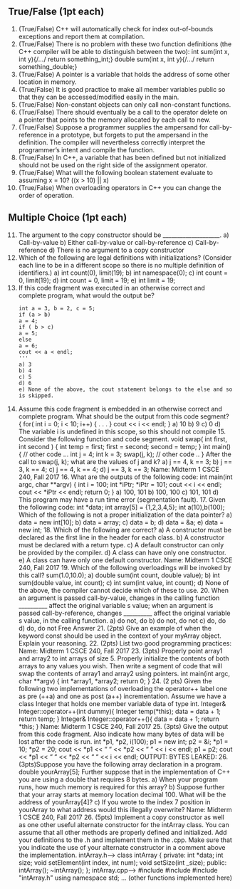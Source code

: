 ## True/False (1pt each)
1. (True/False) C++ will automatically check for index out-of-bounds exceptions and report
    them at compilation.
2. (True/False) There is no problem with these two function definitions (the C++ compiler
    will be able to distinguish between the two):
    int sum(int x, int y){/*…*/ return something_int;}
    double sum(int x, int y){/*…*/ return something_double;}
3. (True/False) A pointer is a variable that holds the address of some other location in
    memory.
4. (True/False) It is good practice to make all member variables public so that they can
    be accessed/modified easily in the main.
5. (True/False) Non-constant objects can only call non-constant functions.
6. (True/False) There should eventually be a call to the operator delete on a pointer that
    points to the memory allocated by each call to new.
7. (True/False) Suppose a programmer supplies the ampersand for call-by-reference in a
    prototype, but forgets to put the ampersand in the definition. The compiler will
    nevertheless correctly interpret the programmer’s intent and compile the function.
8. (True/False) In C++, a variable that has been defined but not initialized should not be
    used on the right side of the assignment operator.
9. (True/False) What will the following boolean statement evaluate to assuming x = 10?
    ((x > 10) || x)
10. (True/False) When overloading operators in C++ you can change the order of operation.
 
##  Multiple Choice (1pt each)
11. The argument to the copy constructor should be ____________________.
    a) Call-by-value
    b) Either call-by-value or call-by-reference
    c) Call-by-reference
    d) There is no argument to a copy constructor
12. Which of the following are legal definitions with initializations? (Consider each line to be
    in a different scope so there is no multiple definition of identifiers.)
    a) int count(0), limit(19);
    b) int namespace(0);
    c) int count = 0, limit(19);
    d) int count = 0, limit = 19;
    e) int limit = 19;
13. If this code fragment was executed in an otherwise correct and complete program, what
    would the output be?
    ```
    int a = 3, b = 2, c = 5;
    if (a > b)
    a = 4;
    if ( b > c)
    a = 5;
    else
    a = 6;
    cout << a < endl;
    '''
    a) 3
    b) 4
    c) 5
    d) 6
    e) None of the above, the cout statement belongs to the else and so is skipped.
14. Assume this code fragment is embedded in an otherwise correct and complete program.
    What should be the output from this code segment?
    {
    for( int i = 0; i < 10; i++)
    {
    . . .
    }
    cout << i << endl;
    }
    a) 10
    b) 9
    c) 0
    d) The variable i is undefined in this scope, so this should not compile
    15. Consider the following function and code segment.
    void swap( int first, int second )
    {
    int temp = first;
    first = second;
    second = temp;
    }
    int main()
    {
    // other code ...
    int j = 4;
    int k = 3;
    swap(j, k);
    // other code ..
    }
    After the call to swap(j, k); what are the values of j and k?
    a) j == 4, k == 3;
    b) j == 3, k == 4;
    c) j == 4, k == 4;
    d) j == 3, k == 3;
    Name: Midterm 1 CSCE 240, Fall 2017
    16. What are the outputs of the following code:
    int main(int argc, char **argv) {
    int i = 100;
    int *iPtr;
    *iPtr = 101;
    cout << i << endl;
    cout << *iPtr << endl;
    return 0;
    }
    a) 100, 101
    b) 100, 100
    c) 101, 101
    d) This program may have a run time error (segmentation fault).
    17. Given the following code:
    int *data;
    int array[5] = {1,2,3,4,5};
    int a(10),b(100);
    Which of the following is not a proper initialization of the data pointer?
    a) data = new int[10];
    b) data = array;
    c) data = b;
    d) data = &a;
    e) data = new int;
    18. Which of the following are correct?
    a) A constructor must be declared as the first line in the header for each class.
    b) A constructor must be declared with a return type.
    c) A default constructor can only be provided by the compiler.
    d) A class can have only one constructor.
    e) A class can have only one default constructor.
    Name: Midterm 1 CSCE 240, Fall 2017
    19. Which of the following overloadings will be invoked by this call?
    sum(1.0,10.0);
    a) double sum(int count, double value);
    b) int sum(double value, int count);
    c) int sum(int value, int count);
    d) None of the above, the compiler cannot decide which of these to use.
    20. When an argument is passed call-by-value, changes in the calling function __________
    affect the original variable s value; when an argument is passed call-by-reference,
    changes __________ affect the original variable s value, in the calling function.
    a) do not, do
    b) do not, do not
    c) do, do
    d) do, do not
    Free Answer
    21. (2pts) Give an example of when the keyword const should be used in the context of
    your myArray object. Explain your reasoning.
    22. (2pts) List two good programming practices:
    Name: Midterm 1 CSCE 240, Fall 2017
    23. (3pts) Properly point array1 and array2 to int arrays of size 5. Properly initialize the
    contents of both arrays to any values you wish. Then write a segment of code that will
    swap the contents of array1 and array2 using pointers.
    int main(int argc, char **argv)
    {
    int *array1, *array2;
    return 0;
    }
    24. (2 pts) Given the following two implementations of overloading the operator++ label one
    as pre (++a) and one as post (a++) incrementation. Assume we have a class Integer
    that holds one member variable data of type int.
    Integer& Integer::operator++(int dummy){
    Integer temp(*this);
    data = data + 1;
    return temp;
    }
    Integer& Integer::operator++(){
    data = data + 1;
    return *this;
    }
    Name: Midterm 1 CSCE 240, Fall 2017
    25. (3pts) Give the output from this code fragment. Also indicate how many bytes of data
    will be lost after the code is run.
    int *p1, *p2, i(100);
    p1 = new int;
    p2 = &i;
    *p1 = 10;
    *p2 = 20;
    cout << *p1 << “ “ << *p2 << “ “ << i << endl;
    p1 = p2;
    cout << *p1 << “ “ << *p2 << “ “ << i << endl;
    OUTPUT:
    BYTES LEAKED:
    26. (3pts)Suppose you have the following array declaration in a program.
    double yourArray[5];
    Further suppose that in the implementation of C++ you are using a double that requires
    8 bytes.
    a) When your program runs, how much memory is required for this array?
    b) Suppose further that your array starts at memory location decimal 100. What will be
    the address of yourArray[4]?
    c) If you wrote to the index 7 position in yourArray to what address would this illegally
    overwrite?
    Name: Midterm 1 CSCE 240, Fall 2017
    26. (5pts) Implement a copy constructor as well as one other useful alternate constructor for
    the intArray class. You can assume that all other methods are properly defined and
    initialized. Add your definitions to the .h and implement them in the .cpp. Make sure that you
    indicate the use of your alternate constructor in a comment above the implementation.
    intArray.h-->
    class intArray
    {
    private:
    int *data;
    int size;
    void setElement(int index, int num);
    void setSize(int _size);
    public:
    intArray();
    ~intArray();
    };
    intArray.cpp-->
    #include <iostream>
    #include <cstdlib>
    #include "intArray.h"
    using namespace std;
    … (other functions implemented here)

